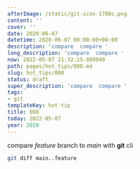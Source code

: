 ```yaml
---
afterImage: /static/git-icon-1788c.png
content: ''
cover: ''
date: 2020-06-07
datetime: 2020-06-07 00:00:00+00:00
description: 'compare  compare '
long_description: 'compare  compare '
now: 2022-05-07 21:32:25.889849
path: pages/hot_tips/008.md
slug: hot_tips/008
status: draft
super_description: 'compare  compare '
tags:
- git
templateKey: hot-tip
title: 008
today: 2022-05-07
year: 2020
---
```


compare _feature_ branch to _main_ with **git** cli

``` bash
git diff main..feature
```